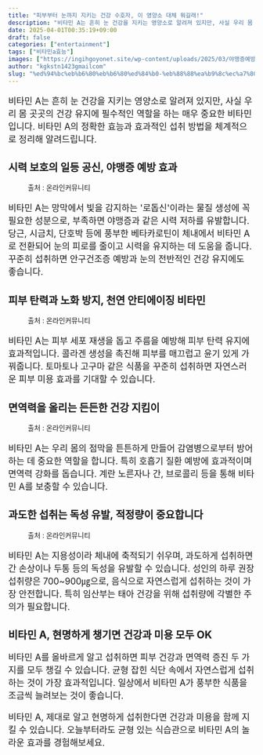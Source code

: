 ```yaml
---
title: "피부부터 눈까지 지키는 건강 수호자, 이 영양소 대체 뭐길래!"
description: "비타민 A는 흔히 눈 건강을 지키는 영양소로 알려져 있지만, 사실 우리 몸 곳곳의 건강 유지에 필수적인 역할을 하는 매우 중요한 비타민입니다. 비타민 A의 정확한 효능과 효과적인 섭취 방법을 체계적으로 정리해 알려드립니다."
date: 2025-04-01T00:35:19+09:00
draft: false
categories: ["entertainment"]
tags: ["비타민a효능"]
images: ["https://ingihgoyonet.site/wp-content/uploads/2025/03/야맹증예방-684x1024.jpg", "https://ingihgoyonet.site/wp-content/uploads/2025/04/피부탄력-683x1024.jpg", "https://ingihgoyonet.site/wp-content/uploads/2025/04/면역력-1024x768.jpg", "https://ingihgoyonet.site/wp-content/uploads/2025/04/비타민a-1024x683.jpg"]
author: "kgkstn1423gmailcom"
slug: "%ed%94%bc%eb%b6%80%eb%b6%80%ed%84%b0-%eb%88%88%ea%b9%8c%ec%a7%80-%ec%a7%80%ed%82%a4%eb%8a%94-%ea%b1%b4%ea%b0%95-%ec%88%98%ed%98%b8%ec%9e%90-%ec%9d%b4-%ec%98%81%ec%96%91%ec%86%8c-%eb%8c%80%ec%b2%b4"
---
```


<p style="font-size:18px">비타민 A는 흔히 눈 건강을 지키는 영양소로 알려져 있지만, 사실 우리 몸 곳곳의 건강 유지에 필수적인 역할을 하는 매우 중요한 비타민입니다. 비타민 A의 정확한 효능과 효과적인 섭취 방법을 체계적으로 정리해 알려드립니다.</p> <h2 >시력 보호의 일등 공신, 야맹증 예방 효과</h2> <figure ><img src="https://ingihgoyonet.site/wp-content/uploads/2025/03/야맹증예방-684x1024.jpg" alt="" style="aspect-ratio:16/9;object-fit:cover"/><figcaption >출처 : 온라인커뮤니티</figcaption></figure> <p style="font-size:18px">비타민 A는 망막에서 빛을 감지하는 '로돕신'이라는 물질 생성에 꼭 필요한 성분으로, 부족하면 야맹증과 같은 시력 저하를 유발합니다. 당근, 시금치, 단호박 등에 풍부한 베타카로틴이 체내에서 비타민 A로 전환되어 눈의 피로를 줄이고 시력을 유지하는 데 도움을 줍니다. 꾸준히 섭취하면 안구건조증 예방과 눈의 전반적인 건강 유지에도 좋습니다.</p> <h2 >피부 탄력과 노화 방지, 천연 안티에이징 비타민</h2> <figure ><img src="https://ingihgoyonet.site/wp-content/uploads/2025/04/피부탄력-683x1024.jpg" alt="" style="aspect-ratio:16/9;object-fit:cover"/><figcaption >출처 : 온라인커뮤니티</figcaption></figure> <p style="font-size:18px">비타민 A는 피부 세포 재생을 돕고 주름을 예방해 피부 탄력 유지에 효과적입니다. 콜라겐 생성을 촉진해 피부를 매끄럽고 윤기 있게 가꿔줍니다. 토마토나 고구마 같은 식품을 꾸준히 섭취하면 자연스러운 피부 미용 효과를 기대할 수 있습니다.</p> <h2 >면역력을 올리는 든든한 건강 지킴이</h2> <figure ><img src="https://ingihgoyonet.site/wp-content/uploads/2025/04/면역력-1024x768.jpg" alt="" style="aspect-ratio:16/9;object-fit:cover"/><figcaption >출처 : 온라인커뮤니티</figcaption></figure> <p style="font-size:18px">비타민 A는 우리 몸의 점막을 튼튼하게 만들어 감염병으로부터 방어하는 데 중요한 역할을 합니다. 특히 호흡기 질환 예방에 효과적이며 면역력 강화를 돕습니다. 계란 노른자나 간, 브로콜리 등을 통해 비타민 A를 보충할 수 있습니다.</p> <h2 >과도한 섭취는 독성 유발, 적정량이 중요합니다</h2> <figure ><img src="https://ingihgoyonet.site/wp-content/uploads/2025/04/비타민a-1024x683.jpg" alt="" style="aspect-ratio:16/9;object-fit:cover"/><figcaption >출처 : 온라인커뮤니티</figcaption></figure> <p style="font-size:18px">비타민 A는 지용성이라 체내에 축적되기 쉬우며, 과도하게 섭취하면 간 손상이나 두통 등의 독성을 유발할 수 있습니다. 성인의 하루 권장 섭취량은 700~900㎍으로, 음식으로 자연스럽게 섭취하는 것이 가장 안전합니다. 특히 임산부는 태아 건강을 위해 섭취량에 각별한 주의가 필요합니다.</p> <h2 >비타민 A, 현명하게 챙기면 건강과 미용 모두 OK</h2> <p style="font-size:18px">비타민 A를 올바르게 알고 섭취하면 피부 건강과 면역력 증진 두 가지를 모두 챙길 수 있습니다. 균형 잡힌 식단 속에서 자연스럽게 섭취하는 것이 가장 효과적입니다. 일상에서 비타민 A가 풍부한 식품을 조금씩 늘려보는 것이 좋습니다.</p> <p style="font-size:18px">비타민 A, 제대로 알고 현명하게 섭취한다면 건강과 미용을 함께 지킬 수 있습니다. 오늘부터라도 균형 있는 식습관으로 비타민 A의 놀라운 효과를 경험해보세요.</p>